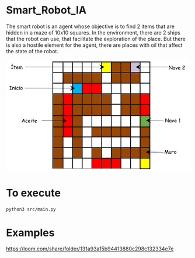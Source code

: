 # Smart_Robot_IA

The smart robot is an agent whose objective is to find 2 items that are
hidden in a maze of 10x10 squares. In the environment, there are 2 ships
that the robot can use, that facilitate the exploration of the place.
But there is also a hostile element for the agent, there are places with
oil that affect the state of the robot.

![Doc Image](img/maze.png)

# To execute

`python3 src/main.py`

# Examples
https://loom.com/share/folder/131a93a15b94413880c298c132334e7e
